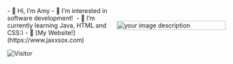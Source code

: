 


<div style="display: flex; align-items: center;">
  <div style="flex: 1;">
 - 👋 Hi, I’m Amy 
- 👀 I’m interested in software development! 
- 🌱 I’m currently learning Java, HTML and CSS:)
- 💞️ [My Website!](https://www.jaxxsox.com) 
  </div>
  <div style="flex: 1;">
    <img src="(https://user-images.githubusercontent.com/114475454/216048364-c8863383-4b63-42af-a9d4-b1da5c38977c.gif)" alt="your image description" width="100%">
  </div>
</div>


![Visitor](https://visitor-badge.laobi.icu/badge?page_id=Amyol04.School-work)

